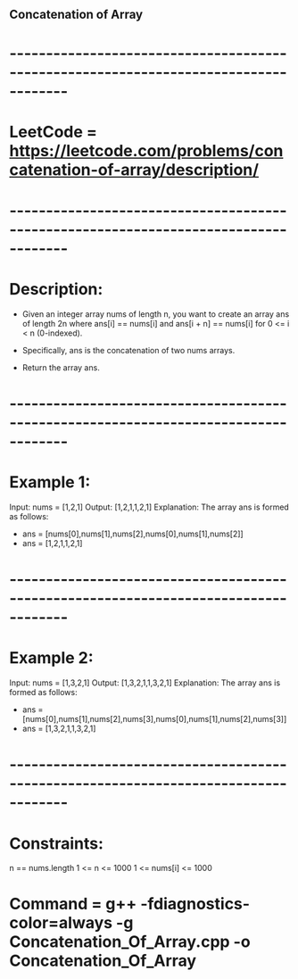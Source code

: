## Concatenation of Array ##
# ------------------------------------------------------------------------------------
# LeetCode = https://leetcode.com/problems/concatenation-of-array/description/
# ------------------------------------------------------------------------------------
# Description: 

- Given an integer array nums of length n, you want to create an array ans of length 2n where ans[i] == nums[i] and ans[i + n] == nums[i] for 0 <= i < n (0-indexed).

- Specifically, ans is the concatenation of two nums arrays.

- Return the array ans.

# ------------------------------------------------------------------------------------
# Example 1:

Input: nums = [1,2,1]
Output: [1,2,1,1,2,1]
Explanation: The array ans is formed as follows:
- ans = [nums[0],nums[1],nums[2],nums[0],nums[1],nums[2]]
- ans = [1,2,1,1,2,1]

# ------------------------------------------------------------------------------------
# Example 2:

Input: nums = [1,3,2,1]
Output: [1,3,2,1,1,3,2,1]
Explanation: The array ans is formed as follows:
- ans = [nums[0],nums[1],nums[2],nums[3],nums[0],nums[1],nums[2],nums[3]]
- ans = [1,3,2,1,1,3,2,1]
 

# ------------------------------------------------------------------------------------
# Constraints:

n == nums.length
1 <= n <= 1000
1 <= nums[i] <= 1000

# Command = g++ -fdiagnostics-color=always -g Concatenation_Of_Array.cpp -o Concatenation_Of_Array

